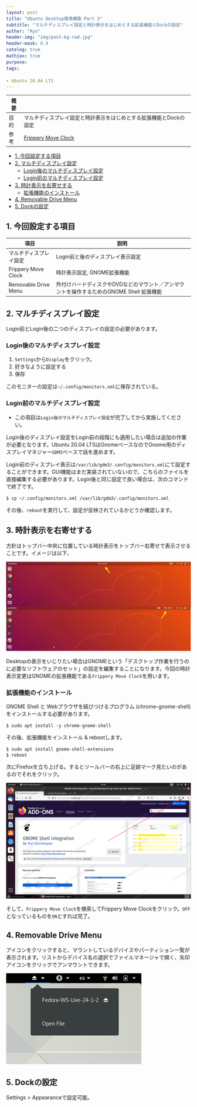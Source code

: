 ```yaml
---
layout: post
title: "Ubuntu Desktop環境構築 Part 3"
subtitle: "マルチディスプレイ設定と時計表示をはじめとする拡張機能とDockの設定"
author: "Ryo"
header-img: "img/post-bg-rwd.jpg"
header-mask: 0.4
catelog: true
mathjax: true
purpose: 
tags:

- Ubuntu 20.04 LTS
---
```


|概要||
|---|---|
|目的|マルチディスプレイ設定と時計表示をはじめとする拡張機能とDockの設定|
|参考|[Frippery Move Clock](https://extensions.gnome.org/extension/2/move-clock/)|

<!-- START doctoc generated TOC please keep comment here to allow auto update -->
<!-- DON'T EDIT THIS SECTION, INSTEAD RE-RUN doctoc TO UPDATE -->


- [1. 今回設定する項目](#1-%E4%BB%8A%E5%9B%9E%E8%A8%AD%E5%AE%9A%E3%81%99%E3%82%8B%E9%A0%85%E7%9B%AE)
- [2. マルチディスプレイ設定](#2-%E3%83%9E%E3%83%AB%E3%83%81%E3%83%87%E3%82%A3%E3%82%B9%E3%83%97%E3%83%AC%E3%82%A4%E8%A8%AD%E5%AE%9A)
  - [Login後のマルチディスプレイ設定](#login%E5%BE%8C%E3%81%AE%E3%83%9E%E3%83%AB%E3%83%81%E3%83%87%E3%82%A3%E3%82%B9%E3%83%97%E3%83%AC%E3%82%A4%E8%A8%AD%E5%AE%9A)
  - [Login前のマルチディスプレイ設定](#login%E5%89%8D%E3%81%AE%E3%83%9E%E3%83%AB%E3%83%81%E3%83%87%E3%82%A3%E3%82%B9%E3%83%97%E3%83%AC%E3%82%A4%E8%A8%AD%E5%AE%9A)
- [3. 時計表示を右寄せする](#3-%E6%99%82%E8%A8%88%E8%A1%A8%E7%A4%BA%E3%82%92%E5%8F%B3%E5%AF%84%E3%81%9B%E3%81%99%E3%82%8B)
  - [拡張機能のインストール](#%E6%8B%A1%E5%BC%B5%E6%A9%9F%E8%83%BD%E3%81%AE%E3%82%A4%E3%83%B3%E3%82%B9%E3%83%88%E3%83%BC%E3%83%AB)
- [4. Removable Drive Menu](#4-removable-drive-menu)
- [5. Dockの設定](#5-dock%E3%81%AE%E8%A8%AD%E5%AE%9A)

<!-- END doctoc generated TOC please keep comment here to allow auto update -->

## 1. 今回設定する項目

|項目|説明|
|---|---|
|マルチディスプレイ設定|Login前と後のディスプレイ表示設定|
|Frippery Move Clock|時計表示設定, GNOME拡張機能|
|Removable Drive Menu|外付けハードディスクやDVDなどのマウント／アンマウントを操作するためのGNOME Shell 拡張機能|


## 2. マルチディスプレイ設定

Login前とLogin後の二つのディスプレイの設定の必要があります。

### Login後のマルチディスプレイ設定

1. `Settings`から`Display`をクリック。
2. 好きなように設定する
3. 保存

このモニターの設定は`~/.config/monitors.xml`に保存されている。

### Login前のマルチディスプレイ設定

- この項目は`Login後のマルチディスプレイ設定`が完了してから実施してください。

Login後のディスプレイ設定をLogin前の段階にも適用したい場合は追加の作業が必要となります。Ubuntu 20.04 LTSはGnomeベースなのでGnome用のディスプレイマネジャー`GDM3`ベースで話を進めます。

Login前のディスプレイ表示は`/var/lib/gdm3/.config/monitors.xml`にて設定することができます。GUI機能はまだ実装されていないので、こちらのファイルを直接編集する必要があります。Login後と同じ設定で良い場合は、次のコマンドで終了です。

```
$ cp ~/.config/monitors.xml /var/lib/gdm3/.config/monitors.xml
```

その後、`reboot`を実行して、設定が反映されているかどうか確認します。

## 3. 時計表示を右寄せする

方針はトップバー中央に位置している時計表示をトップバー右寄せで表示させることです。イメージは以下、

<img src="https://github.com/ryonakimageserver/omorikaizuka/blob/master/linux/installer/20201211_ubuntu_time.jpg?raw=true">

Desktopの表示をいじりたい場合はGNOMEという「デスクトップ作業を行うのに必要なソフトウェアのセット」の設定を編集することになります。今回の時計表示変更はGNOMEの拡張機能である`Frippery Move Clock`を用います。

### 拡張機能のインストール

GNOME Shell と Webブラウザを結びつけるプログラム (chrome-gnome-shell) をインストールする必要があります。

```
$ sudo apt install -y chrome-gnome-shell
```

その後、拡張機能をインストール & rebootします。

```
$ sudo apt install gnome-shell-extensions
$ reboot
```

次にFirefoxを立ち上げる。するとツールバーの右上に足跡マーク見たいのがあるのでそれをクリック。

<img src="https://github.com/ryonakimageserver/omorikaizuka/blob/master/linux/installer/20201211_how-to-install-gnome-shell-extensions-on-ubuntu-20-04-focal-fossa-linux-desktop.png?raw=true">

そして、`Frippery Move Clock`を検索してFrippery Move Clockをクリック。`OFF`となっているものを`ON`とすれば完了。


## 4. Removable Drive Menu

アイコンをクリックすると、マウントしているデバイスやパーティション一覧が表示されます。リストからデバイス名の選択でファイルマネージャで開く、矢印アイコンをクリックでアンマウントできます。

<img src="https://github.com/ryonakimageserver/omorikaizuka/blob/master/linux/installer/20201211_removable_drive_menu.png?raw=true">

## 5. Dockの設定

Settings > Appearanceで設定可能。



